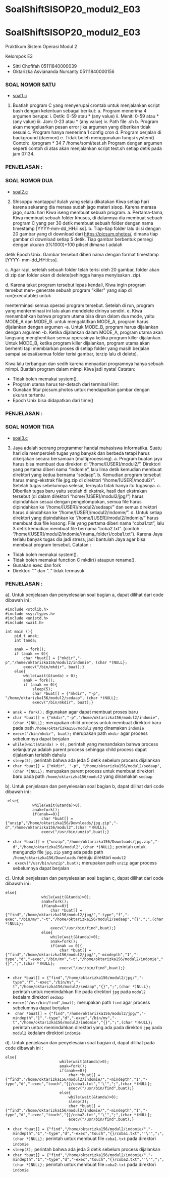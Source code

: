 # SoalShiftSISOP20_modul2_E03
# SoalShiftSISOP20_modul2_E03
Praktikum Sistem Operasi Modul 2

Kelompok E3
- Sitti Chofifah                  05111840000039
- Oktarizka Asviananda Nursanty   05111840000156

### SOAL NOMOR SATU
+ [soal1.c](https://github.com/stchffh/SoalShiftSISOP20_modul2_E03/blob/master/soal1/soal1.c)

1. Buatlah program C yang menyerupai crontab untuk menjalankan script bash dengan
ketentuan sebagai berikut:
a. Program menerima 4 argumen berupa:
  i. Detik: 0-59 atau * (any value)
  ii. Menit: 0-59 atau * (any value)
  iii. Jam: 0-23 atau * (any value)
  iv. Path file .sh
b. Program akan mengeluarkan pesan error jika argumen yang diberikan tidak
sesuai
c. Program hanya menerima 1 config cron
d. Program berjalan di background (daemon)
e. Tidak boleh menggunakan fungsi system()
Contoh: ./program \* 34 7 /home/somi/test.sh
Program dengan argumen seperti contoh di atas akan menjalankan script test.sh setiap
detik pada jam 07:34.

### PENJELASAN :

### SOAL NOMOR DUA
+ [soal2.c](https://github.com/stchffh/SoalShiftSISOP20_modul2_E03/blob/master/soal2/soal2.c)

2. Shisoppu mantappu! itulah yang selalu dikatakan Kiwa setiap hari karena sekarang dia
merasa sudah jago materi sisop. Karena merasa jago, suatu hari Kiwa iseng membuat
sebuah program.
a. Pertama-tama, Kiwa membuat sebuah folder khusus, di dalamnya dia membuat
sebuah program C yang per 30 detik membuat sebuah folder dengan nama
timestamp [YYYY-mm-dd_HH:ii:ss].
b. Tiap-tiap folder lalu diisi dengan 20 gambar yang di download dari
https://picsum.photos/, dimana tiap gambar di download setiap 5 detik. Tiap
gambar berbentuk persegi dengan ukuran (t%1000)+100 piksel dimana t adalah

detik Epoch Unix. Gambar tersebut diberi nama dengan format timestamp [YYYY-
mm-dd_HH:ii:ss].

c. Agar rapi, setelah sebuah folder telah terisi oleh 20 gambar, folder akan di zip dan
folder akan di delete(sehingga hanya menyisakan .zip).

d. Karena takut program tersebut lepas kendali, Kiwa ingin program tersebut men-
generate sebuah program "killer" yang siap di run(executable) untuk

menterminasi semua operasi program tersebut. Setelah di run, program yang
menterminasi ini lalu akan mendelete dirinya sendiri.
e. Kiwa menambahkan bahwa program utama bisa dirun dalam dua mode, yaitu
MODE_A dan MODE_B. untuk mengaktifkan MODE_A, program harus dijalankan
dengan argumen -a. Untuk MODE_B, program harus dijalankan dengan argumen
-b. Ketika dijalankan dalam MODE_A, program utama akan langsung
menghentikan semua operasinya ketika program killer dijalankan. Untuk
MODE_B, ketika program killer dijalankan, program utama akan berhenti tapi
membiarkan proses di setiap folder yang masih berjalan sampai selesai(semua
folder terisi gambar, terzip lalu di delete).

Kiwa lalu terbangun dan sedih karena menyadari programnya hanya sebuah mimpi.
Buatlah program dalam mimpi Kiwa jadi nyata!
Catatan:
- Tidak boleh memakai system().
- Program utama harus ter-detach dari terminal
Hint:
- Gunakan fitur picsum.photos untuk mendapatkan gambar dengan ukuran
tertentu
- Epoch Unix bisa didapatkan dari time()

### PENJELASAN :

### SOAL NOMOR TIGA
+ [soal3.c](https://github.com/stchffh/SoalShiftSISOP20_modul2_E03/blob/master/soal3/soal3.c)

3. Jaya adalah seorang programmer handal mahasiswa informatika. Suatu hari dia
memperoleh tugas yang banyak dan berbeda tetapi harus dikerjakan secara bersamaan
(multiprocessing).
a. Program buatan jaya harus bisa membuat dua direktori di
“/home/[USER]/modul2/”. Direktori yang pertama diberi nama “indomie”, lalu
lima detik kemudian membuat direktori yang kedua bernama “sedaap”.
b. Kemudian program tersebut harus meng-ekstrak file jpg.zip di direktori
“/home/[USER]/modul2/”. Setelah tugas sebelumnya selesai, ternyata tidak
hanya itu tugasnya.
c. Diberilah tugas baru yaitu setelah di ekstrak, hasil dari ekstrakan tersebut (di
dalam direktori “home/[USER]/modul2/jpg/”) harus dipindahkan sesuai dengan
pengelompokan, semua file harus dipindahkan ke
“/home/[USER]/modul2/sedaap/” dan semua direktori harus dipindahkan ke
“/home/[USER]/modul2/indomie/”.
d. Untuk setiap direktori yang dipindahkan ke “/home/[USER]/modul2/indomie/”
harus membuat dua file kosong. File yang pertama diberi nama “coba1.txt”, lalu
3 detik kemudian membuat file bernama “coba2.txt”.
(contoh : “/home/[USER]/modul2/indomie/{nama_folder}/coba1.txt”).
Karena Jaya terlalu banyak tugas dia jadi stress, jadi bantulah Jaya agar bisa membuat
program tersebut.
Catatan :
- Tidak boleh memakai system().
- Tidak boleh memakai function C mkdir() ataupun rename().
- Gunakan exec dan fork
- Direktori “.” dan “..” tidak termasuk

### PENJELASAN :
a). Untuk penjelasan dan penyelesaian soal bagian a, dapat dilihat dari code dibawah ini :
```
#include <stdlib.h>
#include <sys/types.h>
#include <unistd.h>
#include <wait.h>

int main (){
    pid_t anak;
    int tanda;

    anak = fork();
    if (anak == 0){
        char *buat[] = {"mkdir","-p","/home/oktarizka156/modul2/indomie", (char *)NULL};
        execv("/bin/mkdir", buat);}
    else{
        while(wait(&tanda) > 0);
        anak = fork();
        if (anak == 0){
            sleep(5);
            char *buat[] = {"mkdir", "-p", "/home/oktarizka156/modul2/sedaap", (char *)NULL};
            execv("/bin/mkdir", buat);}
 ```
 - `anak = fork();` digunakan agar dapat membuat proses baru
 - `char *buat[] = {"mkdir","-p","/home/oktarizka156/modul2/indomie", (char *)NULL};` merupakan child process untuk membuat direktori baru pada path `/home/oktarizka156/modul2` yang dinamakan `indomie` 
- `execv("/bin/mkdir", buat);`  merupakan path `mkdir` agar process sebelumnya dapat berjalan
- `while(wait(&tanda) > 0);` perintah yang menandakan bahwa process selanjutnya adalah parent process sehingga child process dapat dijalankan terlebih dahulu
- `sleep(5);` perintah bahwa ada jeda 5 detik sebelum process dijalankan
- `char *buat[] = {"mkdir", "-p", "/home/oktarizka156/modul2/sedaap", (char *)NULL};` merupakan parent process untuk membuat direktori baru pada path `/home/oktarizka156/modul2` yang dinamakan `sedaap`

b). Untuk penjelasan dan penyelesaian soal bagian b, dapat dilihat dari code dibawah ini :
```
 else{
            while(wait(&tanda)>0);
            anak=fork();
            if(anak==0){
                char *buat[] = {"unzip","/home/oktarizka156/Downloads/jpg.zip","-d","/home/oktarizka156/modul2",(char *)NULL};
                execv("/usr/bin/unzip",buat);}
```
- `char *buat[] = {"unzip","/home/oktarizka156/Downloads/jpg.zip","-d","/home/oktarizka156/modul2",(char *)NULL};` perintah untuk mengunzip file `jpg.zip` yang ada pada path `/home/oktarizka156/Downloads` menuju direktori `modul2`
- ` execv("/usr/bin/unzip",buat);` merupakan path `unzip` agar process sebelumnya dapat berjalan

c). Untuk penjelasan dan penyelesaian soal bagian c, dapat dilihat dari code dibawah ini :
```
else{
                while(wait(&tanda)>0);
                anak=fork();
                if(anak==0){
                    char *buat[] = {"find","/home/oktarizka156/modul2/jpg/","-type","f","-exec","/bin/mv","-t","/home/oktarizka156/modul2/sedaap","{}",";",(char *)NULL};
                    execv("/usr/bin/find",buat);}
                else{
                    while(wait(&tanda)>0);
                    anak=fork();
                    if(anak == 0){
                        char *buat[] = {"find","/home/oktarizka156/modul2/jpg/","-mindepth","1","-type","d","-exec","/bin/mv","-t","/home/oktarizka156/modul2/indomie","{}",";",(char *)NULL};
                        execv("/usr/bin/find",buat);}
```
- `char *buat[] = {"find","/home/oktarizka156/modul2/jpg/","-type","f","-exec","/bin/mv","-t","/home/oktarizka156/modul2/sedaap","{}",";",(char *)NULL};` perintah untuk memindahkan file pada direktori `jpg` pada `modul2` kedalam direktori `sedaap`
- `execv("/usr/bin/find",buat);` merupakan path `find` agar process sebelumnya dapat berjalan
- ` char *buat[] = {"find","/home/oktarizka156/modul2/jpg/","-mindepth","1","-type","d","-exec","/bin/mv","-t","/home/oktarizka156/modul2/indomie","{}",";",(char *)NULL};` perintah untuk memindahkan direktori yang ada pada direktori `jpg` pada `modul2` kedalam direktori `indomie`

d). Untuk penjelasan dan penyelesaian soal bagian d, dapat dilihat pada code dibawah ini :
```
else{
                        while(wait(&tanda)>0);
                        anak=fork();
                        if(anak==0){
                            char *buat[] = {"find","/home/oktarizka156/modul2/indomie/","-mindepth","1","-type","d","-exec","touch","{}/coba1.txt","'\'",";",(char *)NULL};
                            execv("/usr/bin/find",buat);}
                        else{
                            while(wait(&tanda)>0);
                            sleep(3);
                            char *buat[] = {"find","/home/oktarizka156/modul2/indomie/","-mindepth","1","-type","d","-exec","touch","{}/coba2.txt","'\'",";",(char *)NULL};
                            execv("/usr/bin/find",buat);}
```
- `char *buat[] = {"find","/home/oktarizka156/modul2/indomie/","-mindepth","1","-type","d","-exec","touch","{}/coba1.txt","'\'",";",(char *)NULL};` perintah untuk membuat file `coba1.txt` pada direktori `indomie`
- `sleep(3);` perintah bahwa ada jeda 3 detik sebelum process dijalankan
- `char *buat[] = {"find","/home/oktarizka156/modul2/indomie/","-mindepth","1","-type","d","-exec","touch","{}/coba2.txt","'\'",";",(char *)NULL};` perintah untuk membuat file `coba2.txt` pada direktori `indomie`
       
